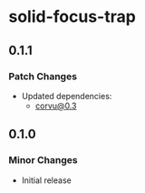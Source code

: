 # solid-focus-trap

## 0.1.1

### Patch Changes

- Updated dependencies:
  - corvu@0.3

## 0.1.0

### Minor Changes

- Initial release
